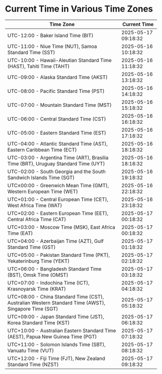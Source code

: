 # Current Time in Various Time Zones

| Time Zone | Current Time |
|-----------|--------------|
| UTC-12:00 - Baker Island Time (BIT) | 2025-05-17 09:18:32 |
| UTC-11:00 - Niue Time (NUT), Samoa Standard Time (SST) | 2025-05-16 10:18:32 |
| UTC-10:00 - Hawaii-Aleutian Standard Time (HAST), Tahiti Time (TAHT) | 2025-05-16 11:18:32 |
| UTC-09:00 - Alaska Standard Time (AKST) | 2025-05-16 13:18:32 |
| UTC-08:00 - Pacific Standard Time (PST) | 2025-05-16 14:18:32 |
| UTC-07:00 - Mountain Standard Time (MST) | 2025-05-16 15:18:32 |
| UTC-06:00 - Central Standard Time (CST) | 2025-05-16 16:18:32 |
| UTC-05:00 - Eastern Standard Time (EST) | 2025-05-16 17:18:32 |
| UTC-04:00 - Atlantic Standard Time (AST), Eastern Caribbean Time (ECT) | 2025-05-16 18:18:32 |
| UTC-03:00 - Argentina Time (ART), Brasília Time (BRT), Uruguay Standard Time (UYT) | 2025-05-16 18:18:32 |
| UTC-02:00 - South Georgia and the South Sandwich Islands Time (SGT) | 2025-05-16 19:18:32 |
| UTC±00:00 - Greenwich Mean Time (GMT), Western European Time (WET) | 2025-05-16 22:18:32 |
| UTC+01:00 - Central European Time (CET), West Africa Time (WAT) | 2025-05-16 23:18:32 |
| UTC+02:00 - Eastern European Time (EET), Central Africa Time (CAT) | 2025-05-17 00:18:32 |
| UTC+03:00 - Moscow Time (MSK), East Africa Time (EAT) | 2025-05-17 00:18:32 |
| UTC+04:00 - Azerbaijan Time (AZT), Gulf Standard Time (GST) | 2025-05-17 01:18:32 |
| UTC+05:00 - Pakistan Standard Time (PKT), Yekaterinburg Time (YEKT) | 2025-05-17 02:18:32 |
| UTC+06:00 - Bangladesh Standard Time (BST), Omsk Time (OMST) | 2025-05-17 03:18:32 |
| UTC+07:00 - Indochina Time (ICT), Krasnoyarsk Time (KRAT) | 2025-05-17 04:18:32 |
| UTC+08:00 - China Standard Time (CST), Australian Western Standard Time (AWST), Singapore Time (SGT) | 2025-05-17 05:18:32 |
| UTC+09:00 - Japan Standard Time (JST), Korea Standard Time (KST) | 2025-05-17 06:18:32 |
| UTC+10:00 - Australian Eastern Standard Time (AEST), Papua New Guinea Time (PGT) | 2025-05-17 07:18:32 |
| UTC+11:00 - Solomon Islands Time (SBT), Vanuatu Time (VUT) | 2025-05-17 08:18:32 |
| UTC+12:00 - Fiji Time (FJT), New Zealand Standard Time (NZST) | 2025-05-17 09:18:32 |
